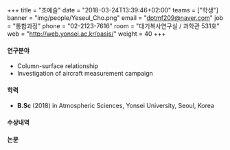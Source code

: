 +++
title = "조예슬"
date = "2018-03-24T13:39:46+02:00"
teams = ["학생"]
banner = "img/people/Yeseul_Cho.png"
email = "dptmf209@naver.com"
job = "통합과정"
phone = "02-2123-7616"
room = "대기복사연구실 / 과학관 531호"
web = "http://web.yonsei.ac.kr/oasis/"
weight = 40
+++

#### 연구분야
+ Column-surface relationship
+ Investigation of aircraft measurement campaign

#### 학력
 + **B.Sc** (2018) in Atmospheric Sciences, Yonsei University, Seoul, Korea

#### 수상내역

#### 논문

